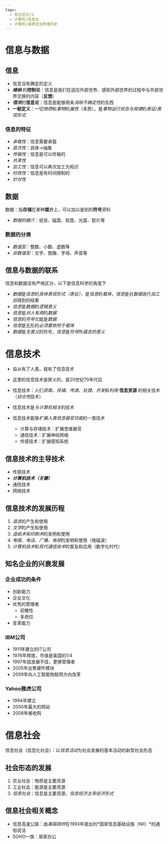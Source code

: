 ```yaml
---
tags:
  - 笔记层次/3
  - 计算机/信息论
  - 计算机/道德法治思维历史
---
```



# 信息与数据
## 信息

- 信息没有确定的定义
- ***维纳*** 的**控制论**：信息是我们在适应外部世界、感知外部世界的过程中与外部世界交换的内容（**反馈**）
- ***信浓***的**信息论**：信息是能够用来*消除不确定性*的东西
- **一般定义**：一切*物质*和*事物*的*属性*（本质），是*事物运行状态与规律*的*表征/表现形式*

### 信息的特征

- *承载性*：信息需要承载
- *层次性*：具体->抽象
- *传输性*：信息是可以传输的
- *共享性*
- *加工性*：信息可以再次加工为知识
- *时效性*：信息是有时间限制的
- *针对性*

## 数据

数据：指**存储**在某种**媒介**上，可以加以鉴别的**符号**资料
- *数据的媒介*：纸张、磁盘、软盘、光盘、胶片等

### 数据的分类

- *数值型*：整数、小数、虚数等
- *非数值型*：文字、图像、字母、声音等

## 信息与数据的联系

信息和数据没有严格区分，以下是信息科学的角度下 

- *数据*是*信息*的*具体表现形式（表征）*，是*信息*的*载体*，*信息*是对*数据*进行*加工后*得到的结果
- *信息*是*数据*的*逻辑意义*
- *信息*是*对人有用*的*数据*
- *信息*的*符号化*就是*数据*
- *信息*是无形的*必须要依附于载体*
- *数据*是*无意义*的符号，*信息*是*符号*所*蕴含的意义*

# 信息技术

- 自从有了人类，就有了信息技术
- 这里的信息技术是狭义的，是20世纪70年代后


- 信息技术：人们*获取*、*存储*、*传递*、*处理*、*开发*和*利用* **信息资源** 的相关技术（*综合性*技术）
- 信息技术是*与计算机相关*的技术
- 信息技术能够*扩展人类信息器官功能*的一类技术
	- 计算与存储技术：扩展思维器官
	- 通信技术：扩展神经网络
	- 传感技术：扩展感知系统

## 信息技术的主导技术

- 传感技术
- ***计算机技术（关键）***
- 通信技术
- 网络技术

## 信息技术的发展历程

1. *语言*的产生和使用
2. *文字*的产生和使用
3. *造纸术和印刷术*的发明和使用
4. *电报*、*电话*、*广播*、*电视*的发明和使用（电磁波）
5. *计算机技术*和*现代通信技术*的普及和应用（数字化时代）

## 知名企业的兴衰发展

### 企业成功的条件

- 创新能力
- 企业文化
- 优秀的管理者
	- 前瞻性
	- 多岗位
- 变革能力

### IBM公司

- 1911年建立的IT公司
- 1976年辉煌，市值是美国的1/4
- 1997年因发展不佳，更换管理者
- 2005年出售硬件模块
- 2009年向人工智能物联网方向改革

### Yahoo雅虎公司

- 1994年建立
- 2000年最大的网站
- 2008年被收购

# 信息社会

信息社会（信息化社会）：以*信息活动*为社会发展的基本活动的新型社会形态

## 社会形态的发展

1. 农业社会：物质是主要资源
2. 工业社会：能源是主要资源
3. *信息社会*：信息是主要资源，*信息经济主导经济形式*

## 信息社会相关概念

- 信息高速公路：由*美国政府*在1993年提出的*国家信息基础设施（NII）*的通俗说法
- SOHO一族：居家办公
